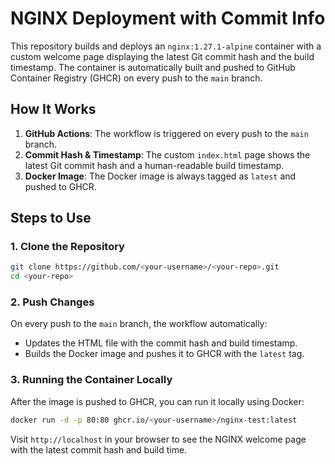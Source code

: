 # NGINX Deployment with Commit Info

This repository builds and deploys an `nginx:1.27.1-alpine` container with a custom welcome page displaying the latest Git commit hash and the build timestamp. The container is automatically built and pushed to GitHub Container Registry (GHCR) on every push to the `main` branch.

## How It Works

1. **GitHub Actions**: The workflow is triggered on every push to the `main` branch.
2. **Commit Hash & Timestamp**: The custom `index.html` page shows the latest Git commit hash and a human-readable build timestamp.
3. **Docker Image**: The Docker image is always tagged as `latest` and pushed to GHCR.

## Steps to Use

### 1. Clone the Repository
```bash
git clone https://github.com/<your-username>/<your-repo>.git
cd <your-repo>
```

### 2. Push Changes
On every push to the `main` branch, the workflow automatically:
- Updates the HTML file with the commit hash and build timestamp.
- Builds the Docker image and pushes it to GHCR with the `latest` tag.

### 3. Running the Container Locally
After the image is pushed to GHCR, you can run it locally using Docker:

```bash
docker run -d -p 80:80 ghcr.io/<your-username>/nginx-test:latest
```

Visit `http://localhost` in your browser to see the NGINX welcome page with the latest commit hash and build time.
